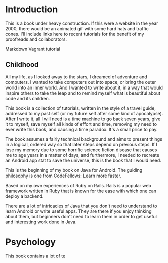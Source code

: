 Introduction
================

This is a book under heavy construction. If this were a website in the year 2000, there would be an animated gif with some hard hats and traffic cones. I'll include links here to recent tutorials for the benefit of my proofreads and collaborators.

Markdown
Vagrant tutorial

Childhood
---------

All my life, as I looked away to the stars, I dreamed of adventure
and computers. I wanted to take computers out into space, or bring the outer world into an inner world. And I wanted to write about it, in a way that would inspire others to take the leap and to remind myself what is beautiful about code and its children.

This book is a collection of tutorials, written in the style of a travel guide, addressed to my past self (or my future self after some kind of apocalypse). After I write it, all I will need is a time machine to go back seven years, give it to myself, save myself all kinds of effort and time, removing my need to ever write this book, and causing a time paradox. It's a small price to pay.

The book assumes a fairly technical background and aims to present things in a logical, ordered way so that later steps depend on previous steps. If I lose my memory due to some horrific science fiction disease that causes me to age years in a matter of days, and furthermore, I needed to recreate an Android app stat to save the universe, this is the book that I would need.


This is the beginning of my book on Java for Android.
The guiding philosophy is one from CodeFellows: Learn more faster.

Based on my own experiences of Ruby on Rails. Rails is a popular web framework written in Ruby that is known for the ease with which one can deploy a backend.

There are a lot of intricacies of Java that you don't need to understand to learn Android or write useful apps. They are there if you enjoy thinking about them, but beginners don't need to learn them in order to get useful and interesting work done in Java.


Psychology
==========

This book contains a lot of te